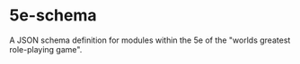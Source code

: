 # 5e-schema
A JSON schema definition for modules within the 5e of the "worlds greatest role-playing game".
